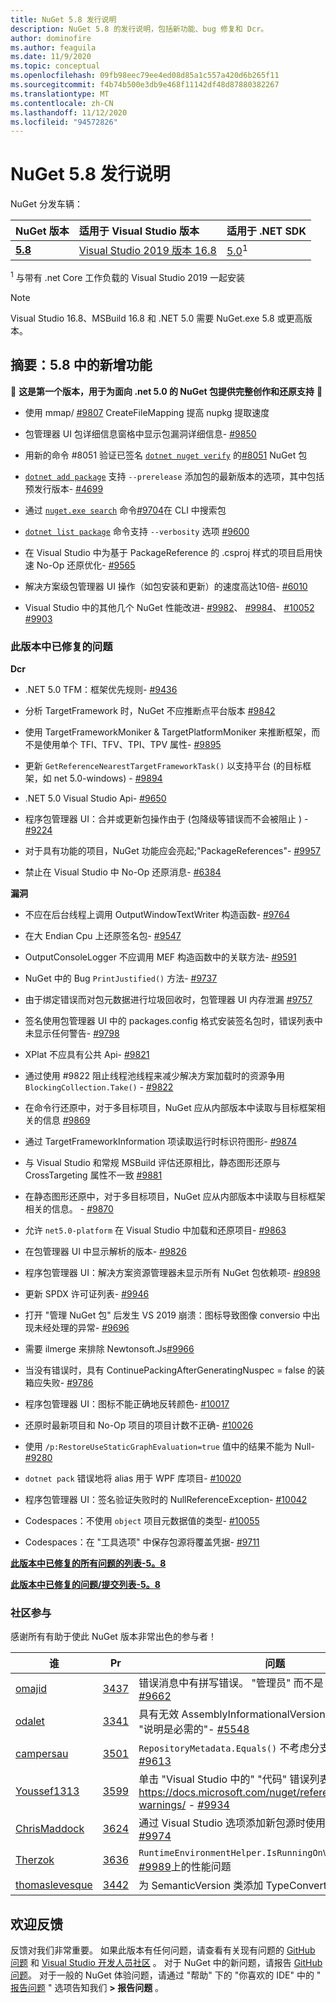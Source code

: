 ```yaml
---
title: NuGet 5.8 发行说明
description: NuGet 5.8 的发行说明，包括新功能、bug 修复和 Dcr。
author: dominofire
ms.author: feaguila
ms.date: 11/9/2020
ms.topic: conceptual
ms.openlocfilehash: 09fb98eec79ee4ed08d85a1c557a420d6b265f11
ms.sourcegitcommit: f4b74b500e3db9e468f11142df48d87880382267
ms.translationtype: MT
ms.contentlocale: zh-CN
ms.lasthandoff: 11/12/2020
ms.locfileid: "94572826"
---
```

# <a name="nuget-58-release-notes"></a>NuGet 5.8 发行说明

NuGet 分发车辆：

| NuGet 版本 | 适用于 Visual Studio 版本 | 适用于 .NET SDK |
|:---|:---|:---|
| [**5.8**](https://nuget.org/downloads) | [Visual Studio 2019 版本 16.8](https://visualstudio.microsoft.com/downloads/) | [5.0](https://dotnet.microsoft.com/download/dotnet-core/5.0)<sup>1</sup> |

<sup>1</sup> 与带有 .net Core 工作负载的 Visual Studio 2019 一起安装
  
> [!NOTE]
> Visual Studio 16.8、MSBuild 16.8 和 .NET 5.0 需要 NuGet.exe 5.8 或更高版本。


## <a name="summary-whats-new-in-58"></a>摘要：5.8 中的新增功能
🎉 **这是第一个版本，用于为面向 .net 5.0 的 NuGet 包提供完整创作和还原支持** 🎉

* 使用 mmap/ [#9807](https://github.com/NuGet/Home/issues/9807) CreateFileMapping 提高 nupkg 提取速度

* 包管理器 UI 包详细信息窗格中显示包漏洞详细信息- [#9850](https://github.com/NuGet/Home/issues/9850)

* 用新的命令 #8051 验证已签名 [`dotnet nuget verify`](https://docs.microsoft.com/dotnet/core/tools/dotnet-nuget-verify) 的[#8051](https://github.com/NuGet/Home/issues/8051) NuGet 包

* [`dotnet add package`](https://docs.microsoft.com/dotnet/core/tools/dotnet-add-package#:~:text=dotnet%20add%20package%201%20Name%202%20Synopsis%203,when%20targeting%20a%20specific%20framework.%20...%206%20Examples) 支持 `--prerelease` 添加包的最新版本的选项，其中包括预发行版本- [#4699](https://github.com/NuGet/Home/issues/4699)

* 通过 [`nuget.exe search`](https://docs.microsoft.com/nuget/reference/cli-reference/cli-ref-search) 命令[#9704](https://github.com/NuGet/Home/issues/9704)在 CLI 中搜索包

* [`dotnet list package`](https://docs.microsoft.com/dotnet/core/tools/dotnet-list-package) 命令支持 `--verbosity` 选项 [#9600](https://github.com/NuGet/Home/issues/9600)

* 在 Visual Studio 中为基于 PackageReference 的 .csproj 样式的项目启用快速 No-Op 还原优化- [#9565](https://github.com/NuGet/Home/issues/9565)

* 解决方案级包管理器 UI 操作（如包安装和更新）的速度高达10倍- [#6010](https://github.com/NuGet/Home/issues/6010)

* Visual Studio 中的其他几个 NuGet 性能改进- [#9982](https://github.com/NuGet/Home/issues/9982)、 [#9984](https://github.com/NuGet/Home/issues/9984)、 [#10052](https://github.com/NuGet/Home/issues/10052) [#9903](https://github.com/NuGet/Home/issues/9903)


### <a name="issues-fixed-in-this-release"></a>此版本中已修复的问题

**Dcr**

* .NET 5.0 TFM：框架优先规则- [#9436](https://github.com/NuGet/Home/issues/9436)

* 分析 TargetFramework 时，NuGet 不应推断点平台版本 [#9842](https://github.com/NuGet/Home/issues/9842)

* 使用 TargetFrameworkMoniker & TargetPlatformMoniker 来推断框架，而不是使用单个 TFI、TFV、TPI、TPV 属性- [#9895](https://github.com/NuGet/Home/issues/9895)

* 更新 `GetReferenceNearestTargetFrameworkTask()` 以支持平台 (的目标框架，如 net 5.0-windows) - [#9894](https://github.com/NuGet/Home/issues/9894)

* .NET 5.0 Visual Studio Api- [#9650](https://github.com/NuGet/Home/issues/9650)

* 程序包管理器 UI：合并或更新包操作由于 (包降级等错误而不会被阻止 ) - [#9224](https://github.com/NuGet/Home/issues/9224)

* 对于具有功能的项目，NuGet 功能应会亮起;"PackageReferences"- [#9957](https://github.com/NuGet/Home/issues/9957)

* 禁止在 Visual Studio 中 No-Op 还原消息- [#6384](https://github.com/NuGet/Home/issues/6384)

**漏洞**

* 不应在后台线程上调用 OutputWindowTextWriter 构造函数- [#9764](https://github.com/NuGet/Home/issues/9764)

* 在大 Endian Cpu 上还原签名包- [#9547](https://github.com/NuGet/Home/issues/9547)

* OutputConsoleLogger 不应调用 MEF 构造函数中的关联方法- [#9591](https://github.com/NuGet/Home/issues/9591)

* NuGet 中的 Bug `PrintJustified()` 方法- [#9737](https://github.com/NuGet/Home/issues/9737)

* 由于绑定错误而对包元数据进行垃圾回收时，包管理器 UI 内存泄漏 [#9757](https://github.com/NuGet/Home/issues/9757)

* 签名使用包管理器 UI 中的 packages.config 格式安装签名包时，错误列表中未显示任何警告- [#9798](https://github.com/NuGet/Home/issues/9798)

* XPlat 不应具有公共 Api- [#9821](https://github.com/NuGet/Home/issues/9821)

* 通过使用 #9822 阻止线程池线程来减少解决方案加载时的资源争用 `BlockingCollection.Take()`  -  [#9822](https://github.com/NuGet/Home/issues/9822)

* 在命令行还原中，对于多目标项目，NuGet 应从内部版本中读取与目标框架相关的信息 [#9869](https://github.com/NuGet/Home/issues/9869)

* 通过 TargetFrameworkInformation 项读取运行时标识符图形- [#9874](https://github.com/NuGet/Home/issues/9874)

* 与 Visual Studio 和常规 MSBuild 评估还原相比，静态图形还原与 CrossTargeting 属性不一致 [#9881](https://github.com/NuGet/Home/issues/9881)

* 在静态图形还原中，对于多目标项目，NuGet 应从内部版本中读取与目标框架相关的信息。 - [#9870](https://github.com/NuGet/Home/issues/9870)

* 允许 `net5.0-platform` 在 Visual Studio 中加载和还原项目- [#9863](https://github.com/NuGet/Home/issues/9863)

* 在包管理器 UI 中显示解析的版本- [#9826](https://github.com/NuGet/Home/issues/9826)

* 程序包管理器 UI：解决方案资源管理器未显示所有 NuGet 包依赖项- [#9898](https://github.com/NuGet/Home/issues/9898)

* 更新 SPDX 许可证列表- [#9946](https://github.com/NuGet/Home/issues/9946)

* 打开 "管理 NuGet 包" 后发生 VS 2019 崩溃：图标导致图像 conversio 中出现未经处理的异常- [#9696](https://github.com/NuGet/Home/issues/9696)

* 需要 ilmerge 来排除 Newtonsoft.Js[#9966](https://github.com/NuGet/Home/issues/9966)

* 当没有错误时，具有 ContinuePackingAfterGeneratingNuspec = false 的装箱应失败- [#9786](https://github.com/NuGet/Home/issues/9786)

* 程序包管理器 UI：图标不能正确地反转颜色- [#10017](https://github.com/NuGet/Home/issues/10017)

* 还原时最新项目和 No-Op 项目的项目计数不正确- [#10026](https://github.com/NuGet/Home/issues/10026)

* 使用 `/p:RestoreUseStaticGraphEvaluation=true` 值中的结果不能为 Null- [#9280](https://github.com/NuGet/Home/issues/9280)

* `dotnet pack` 错误地将 alias 用于 WPF 库项目- [#10020](https://github.com/NuGet/Home/issues/10020)

* 程序包管理器 UI：签名验证失败时的 NullReferenceException- [#10042](https://github.com/NuGet/Home/issues/10042)

* Codespaces：不使用 `object` 项目元数据值的类型- [#10055](https://github.com/NuGet/Home/issues/10055)

* Codespaces：在 "工具选项" 中保存包源将覆盖凭据- [#9711](https://github.com/NuGet/Home/issues/9711)


**[此版本中已修复的所有问题的列表-5。8](https://app.zenhub.com/workspaces/nuget-client-team-55aec9a240305cf007585881/reports/release?release=5f03519b777e78b4ffb2edeb)**

**[此版本中已修复的问题/提交列表-5。8](https://github.com/NuGet/NuGet.Client/compare/5.7.0.6726...5.8.0.6930)**

### <a name="community-contributions"></a>社区参与

感谢所有有助于使此 NuGet 版本非常出色的参与者！

|谁|Pr|问题|
|----|----|----|
[omajid](https://github.com/omajid) | [3437](https://github.com/NuGet/NuGet.Client/pull/3437) | 错误消息中有拼写错误。 "管理员" 而不是 "administrator"- [#9662](https://github.com/NuGet/Home/issues/9662)
[odalet](https://github.com/odalet) | [3341](https://github.com/NuGet/NuGet.Client/pull/3341) | 具有无效 AssemblyInformationalVersion 报表的 NuGet 包 "说明是必需的"- [#5548](https://github.com/NuGet/Home/issues/5548)
[campersau](https://github.com/campersau) | [3501](https://github.com/NuGet/NuGet.Client/pull/3501) | `RepositoryMetadata.Equals()` 不考虑分支和提交属性- [#9613](https://github.com/NuGet/Home/issues/9613)
[Youssef1313](https://github.com/Youssef1313) | [3599](https://github.com/NuGet/NuGet.Client/pull/3599) | 单击 "Visual Studio 中的" "代码" 错误列表窗口应会转向 https://docs.microsoft.com/nuget/reference/errors-and-warnings/  -  [#9934](https://github.com/NuGet/Home/issues/9934)
[ChrisMaddock](https://github.com/ChrisMaddock) | [3624](https://github.com/NuGet/NuGet.Client/pull/3624) | 通过 Visual Studio 选项添加新包源时使用 "https://"- [#9974](https://github.com/NuGet/Home/issues/9974)
[Therzok](https://github.com/Therzok) | [3636](https://github.com/NuGet/NuGet.Client/pull/3636) | `RuntimeEnvironmentHelper.IsRunningOnVisualStudio`Mono [#9989](https://github.com/NuGet/Home/issues/9989)上的性能问题
[thomaslevesque](https://github.com/thomaslevesque) | [3442](https://github.com/NuGet/NuGet.Client/pull/3442) | 为 SemanticVersion 类添加 TypeConverter- [#9125](https://github.com/NuGet/Home/issues/9125)


## <a name="feedback-welcome"></a>欢迎反馈

反馈对我们非常重要。  如果此版本有任何问题，请查看有关现有问题的 [GitHub 问题](https://github.com/NuGet/Home/issues) 和 [Visual Studio 开发人员社区](https://developercommunity.visualstudio.com/) 。  对于 NuGet 中的新问题，请报告 [GitHub 问题](hhttps://github.com/NuGet/Home/issues/new)。
对于一般的 NuGet 体验问题，请通过 "帮助" 下的 "你喜欢的 IDE" 中的 " [报告问题](https://docs.microsoft.com/visualstudio/ide/how-to-report-a-problem-with-visual-studio) " 选项告知我们 **> 报告问题** 。
